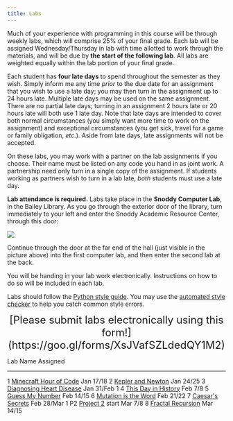 ```yaml
---
title: Labs
---
```


Much of your experience with programming in this course will be
through weekly labs, which will comprise 25% of your final grade. Each
lab will be assigned Wednesday/Thursday in lab with time allotted to
work through the materials, and will be due by **the start of the
following lab**. All labs are weighted equally within the lab portion
of your final grade.

Each student has **four late days** to spend throughout the semester
as they wish.  Simply inform me any time *prior* to the due date for
an assignment that you wish to use a late day; you may then turn in
the assignment up to 24 hours late.  Multiple late days may be used on
the same assignment.  There are no partial late days; turning in an
assignment 2 hours late or 20 hours late will both use 1 late day.
Note that late days are intended to cover both normal circumstances
(you simply want more time to work on the assignment) and exceptional
circumstances (you get sick, travel for a game or family obligation,
*etc.*).  Aside from late days, late assignments will not be accepted.

On these labs, you may work with a partner on the lab assignments if
you choose. Their name must be listed on any code you hand in as joint
work.  A partnership need only turn in a single copy of the
assignment.  If students working as partners wish to turn in a lab
late, *both* students must use a late day.

**Lab attendance is required.** Labs take place in the **Snoddy Computer
Lab**, in the Bailey Library. As you go through the exterior door of the
library, turn immediately to your left and enter the Snoddy Academic
Resource Center, through this door:

![](https://www.hendrix.edu/uploadedImages/Bailey_Library/Snoddy.jpg)

Continue through the door at the far end of the hall (just visible in
the picture above) into the first computer lab, and then enter the
second lab at the back.

You will be handing in your lab work electronically. Instructions on
how to do so will be included in each lab.

Labs should follow
the
[Python style guide](http://mgoadric.github.io/csci150/python_style_guide.html).
You may use
the
[automated style checker](http://mgoadric.github.io/csci150/python_style_guide.html) to
help you catch common style errors.

<div style="text-align:center">
<font size="+2">
 [Please submit labs electronically using this form!](https://goo.gl/forms/XsJVafSZLdedQY1M2)
</font>
</div>

  Lab   Name                                                                          Assigned
  ----- --------------------------------------------------                            ----------
  1     [Minecraft Hour of Code](labs/lab1.html)                                      Jan 17/18
  2     [Kepler and Newton](labs/kepler-newton.html)                                  Jan 24/25
  3     [Diagnosing Heart Disease](http://mgoadric.github.io/csci150/labs/lab3.html)  Jan 31/Feb 1
  4     [This Day in History](http://mgoadric.github.io/csci150/labs/lab4.html)       Feb 7/8
  5     [Guess My Number](labs/guess.html)                                            Feb 14/15
  6     [Mutation is the Word](labs/doublets.html)                                    Feb 21/22
  7     [Caesar's Secrets](labs/caesar.html)                                          Feb 28/Mar 1
  P2    [Project 2](http://mgoadric.github.io/csci150/projects/project2.html) start   Mar 7/8
  8     [Fractal Recursion](labs/fractal.html)                                        Mar 14/15

  <!-- 9     [Sentiment Analysis](http://mgoadric.github.io/csci150/labs/lab9.html)        Mar 30 -->
  <!-- 10    [Die Hard III](http://mgoadric.github.io/csci150/labs/lab10.html)             Apr 5 -->
  <!-- 11    [Graphics and Animation](labs/processing.html)                                Apr 13 -->
  <!-- 12    [On Stuckness and debugging](labs/debugging.html)                             Apr 20 -->

<!--
  13    Final project workshop (optional, **9am-11am**)                               Apr 26
-->

